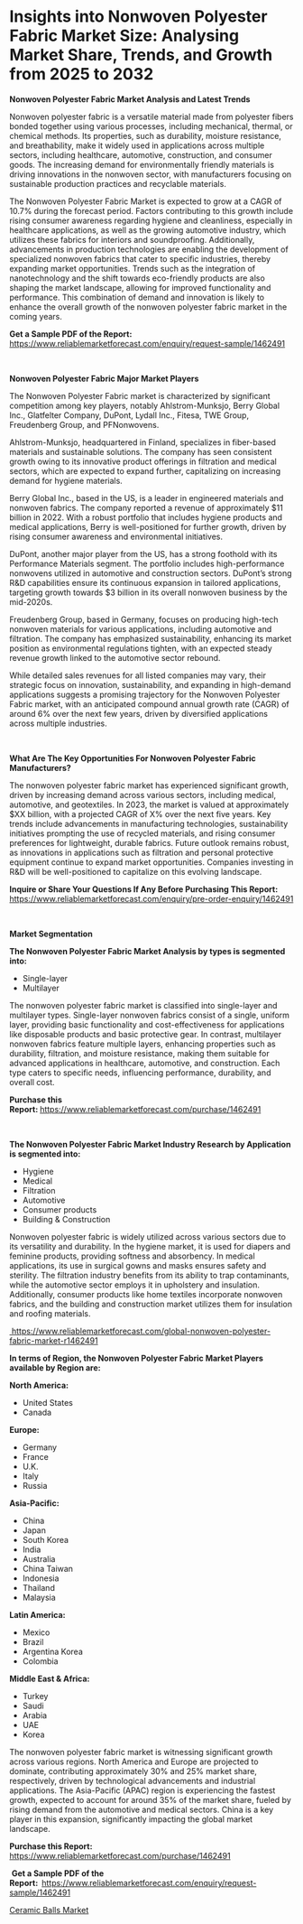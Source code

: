 <p><h1>Insights into Nonwoven Polyester Fabric Market Size: Analysing Market Share, Trends, and Growth from 2025 to 2032</h1></p><p><strong>Nonwoven Polyester Fabric Market Analysis and Latest Trends</strong></p>
<p><p>Nonwoven polyester fabric is a versatile material made from polyester fibers bonded together using various processes, including mechanical, thermal, or chemical methods. Its properties, such as durability, moisture resistance, and breathability, make it widely used in applications across multiple sectors, including healthcare, automotive, construction, and consumer goods. The increasing demand for environmentally friendly materials is driving innovations in the nonwoven sector, with manufacturers focusing on sustainable production practices and recyclable materials.</p><p>The Nonwoven Polyester Fabric Market is expected to grow at a CAGR of 10.7% during the forecast period. Factors contributing to this growth include rising consumer awareness regarding hygiene and cleanliness, especially in healthcare applications, as well as the growing automotive industry, which utilizes these fabrics for interiors and soundproofing. Additionally, advancements in production technologies are enabling the development of specialized nonwoven fabrics that cater to specific industries, thereby expanding market opportunities. Trends such as the integration of nanotechnology and the shift towards eco-friendly products are also shaping the market landscape, allowing for improved functionality and performance. This combination of demand and innovation is likely to enhance the overall growth of the nonwoven polyester fabric market in the coming years.</p></p>
<p><strong>Get a Sample PDF of the Report:&nbsp;</strong> <a href="https://www.reliablemarketforecast.com/enquiry/request-sample/1462491?utm_campaign=2397&utm_medium=2&utm_source=Github&utm_content=ia&utm_term=01042025&utm_id=nonwoven-polyester-fabric">https://www.reliablemarketforecast.com/enquiry/request-sample/1462491</a></p>
<p>&nbsp;</p>
<p><strong>Nonwoven Polyester Fabric Major Market Players</strong></p>
<p><p>The Nonwoven Polyester Fabric market is characterized by significant competition among key players, notably Ahlstrom-Munksjo, Berry Global Inc., Glatfelter Company, DuPont, Lydall Inc., Fitesa, TWE Group, Freudenberg Group, and PFNonwovens.</p><p>Ahlstrom-Munksjo, headquartered in Finland, specializes in fiber-based materials and sustainable solutions. The company has seen consistent growth owing to its innovative product offerings in filtration and medical sectors, which are expected to expand further, capitalizing on increasing demand for hygiene materials.</p><p>Berry Global Inc., based in the US, is a leader in engineered materials and nonwoven fabrics. The company reported a revenue of approximately $11 billion in 2022. With a robust portfolio that includes hygiene products and medical applications, Berry is well-positioned for further growth, driven by rising consumer awareness and environmental initiatives.</p><p>DuPont, another major player from the US, has a strong foothold with its Performance Materials segment. The portfolio includes high-performance nonwovens utilized in automotive and construction sectors. DuPont’s strong R&D capabilities ensure its continuous expansion in tailored applications, targeting growth towards $3 billion in its overall nonwoven business by the mid-2020s.</p><p>Freudenberg Group, based in Germany, focuses on producing high-tech nonwoven materials for various applications, including automotive and filtration. The company has emphasized sustainability, enhancing its market position as environmental regulations tighten, with an expected steady revenue growth linked to the automotive sector rebound.</p><p>While detailed sales revenues for all listed companies may vary, their strategic focus on innovation, sustainability, and expanding in high-demand applications suggests a promising trajectory for the Nonwoven Polyester Fabric market, with an anticipated compound annual growth rate (CAGR) of around 6% over the next few years, driven by diversified applications across multiple industries.</p></p>
<p>&nbsp;</p>
<p><strong>What Are The Key Opportunities For Nonwoven Polyester Fabric Manufacturers?</strong></p>
<p><p>The nonwoven polyester fabric market has experienced significant growth, driven by increasing demand across various sectors, including medical, automotive, and geotextiles. In 2023, the market is valued at approximately $XX billion, with a projected CAGR of X% over the next five years. Key trends include advancements in manufacturing technologies, sustainability initiatives prompting the use of recycled materials, and rising consumer preferences for lightweight, durable fabrics. Future outlook remains robust, as innovations in applications such as filtration and personal protective equipment continue to expand market opportunities. Companies investing in R&D will be well-positioned to capitalize on this evolving landscape.</p></p>
<p><strong>Inquire or Share Your Questions If Any Before Purchasing This Report:</strong> <a href="https://www.reliablemarketforecast.com/enquiry/pre-order-enquiry/1462491?utm_campaign=2397&utm_medium=2&utm_source=Github&utm_content=ia&utm_term=01042025&utm_id=nonwoven-polyester-fabric">https://www.reliablemarketforecast.com/enquiry/pre-order-enquiry/1462491</a></p>
<p>&nbsp;</p>
<p><strong>Market Segmentation</strong></p>
<p><strong>The Nonwoven Polyester Fabric Market Analysis by types is segmented into:</strong></p>
<p><ul><li>Single-layer</li><li>Multilayer</li></ul></p>
<p><p>The nonwoven polyester fabric market is classified into single-layer and multilayer types. Single-layer nonwoven fabrics consist of a single, uniform layer, providing basic functionality and cost-effectiveness for applications like disposable products and basic protective gear. In contrast, multilayer nonwoven fabrics feature multiple layers, enhancing properties such as durability, filtration, and moisture resistance, making them suitable for advanced applications in healthcare, automotive, and construction. Each type caters to specific needs, influencing performance, durability, and overall cost.</p></p>
<p><strong>Purchase this Report:&nbsp;</strong><a href="https://www.reliablemarketforecast.com/purchase/1462491?utm_campaign=2397&utm_medium=2&utm_source=Github&utm_content=ia&utm_term=01042025&utm_id=nonwoven-polyester-fabric">https://www.reliablemarketforecast.com/purchase/1462491</a></p>
<p>&nbsp;</p>
<p><strong>The Nonwoven Polyester Fabric Market Industry Research by Application is segmented into:</strong></p>
<p><ul><li>Hygiene</li><li>Medical</li><li>Filtration</li><li>Automotive</li><li>Consumer products</li><li>Building & Construction</li></ul></p>
<p><p>Nonwoven polyester fabric is widely utilized across various sectors due to its versatility and durability. In the hygiene market, it is used for diapers and feminine products, providing softness and absorbency. In medical applications, its use in surgical gowns and masks ensures safety and sterility. The filtration industry benefits from its ability to trap contaminants, while the automotive sector employs it in upholstery and insulation. Additionally, consumer products like home textiles incorporate nonwoven fabrics, and the building and construction market utilizes them for insulation and roofing materials.</p></p>
<p><a href="https://www.reliablemarketforecast.com/global-nonwoven-polyester-fabric-market-r1462491?utm_campaign=2397&utm_medium=2&utm_source=Github&utm_content=ia&utm_term=01042025&utm_id=nonwoven-polyester-fabric">&nbsp;https://www.reliablemarketforecast.com/global-nonwoven-polyester-fabric-market-r1462491</a></p>
<p><strong>In terms of Region, the Nonwoven Polyester Fabric Market Players available by Region are:</strong></p>
<p>
    <p> <strong> North America: </strong>
        <ul>
            <li>United States</li>
            <li>Canada</li>
        </ul>
        </p> 
    <p> <strong> Europe: </strong>
        <ul>
            <li>Germany</li>
            <li>France</li>
            <li>U.K.</li>
            <li>Italy</li>
            <li>Russia</li>
        </ul>
        </p> 
    <p> <strong> Asia-Pacific: </strong>
        <ul>
            <li>China</li>
            <li>Japan</li>
            <li>South Korea</li>
            <li>India</li>
            <li>Australia</li>
            <li>China Taiwan</li>
            <li>Indonesia</li>
            <li>Thailand</li>
            <li>Malaysia</li>
        </ul>
        </p> 
    <p> <strong> Latin America: </strong>
        <ul>
            <li>Mexico</li>
            <li>Brazil</li>
            <li>Argentina Korea</li>
            <li>Colombia</li>
        </ul>
        </p> 
    <p> <strong> Middle East & Africa: </strong>
        <ul>
            <li>Turkey</li>
            <li>Saudi</li>
            <li>Arabia</li>
            <li>UAE</li>
            <li>Korea</li>
        </ul>
    </p>
    </p>
<p><p>The nonwoven polyester fabric market is witnessing significant growth across various regions. North America and Europe are projected to dominate, contributing approximately 30% and 25% market share, respectively, driven by technological advancements and industrial applications. The Asia-Pacific (APAC) region is experiencing the fastest growth, expected to account for around 35% of the market share, fueled by rising demand from the automotive and medical sectors. China is a key player in this expansion, significantly impacting the global market landscape.</p></p>
<p><strong>Purchase this Report: </strong><a href="https://www.reliablemarketforecast.com/purchase/1462491?utm_campaign=2397&utm_medium=2&utm_source=Github&utm_content=ia&utm_term=01042025&utm_id=nonwoven-polyester-fabric">https://www.reliablemarketforecast.com/purchase/1462491</a></p>
<p>&nbsp;<strong>Get a Sample PDF of the Report:&nbsp;&nbsp;</strong><a href="https://www.reliablemarketforecast.com/enquiry/request-sample/1462491?utm_campaign=2397&utm_medium=2&utm_source=Github&utm_content=ia&utm_term=01042025&utm_id=nonwoven-polyester-fabric">https://www.reliablemarketforecast.com/enquiry/request-sample/1462491</a></p>
<p><strong></strong></p>
<p><p><a href="https://github.com/FahadAhmed223/Market-Research-Report-List-2/blob/main/ceramic-balls-market.md?utm_campaign=2397&utm_medium=2&utm_source=Github&utm_content=ia&utm_term=01042025&utm_id=nonwoven-polyester-fabric">Ceramic Balls Market</a></p></p>